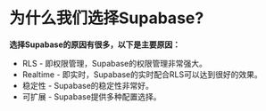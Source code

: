 # 为什么我们选择Supabase?

**选择Supabase的原因有很多，以下是主要原因：**
- RLS - 即权限管理，Supabase的权限管理非常强大。
- Realtime - 即实时，Supabase的实时配合RLS可以达到很好的效果。
- 稳定性 - Supabase的稳定性非常好。
- 可扩展 - Supabase提供多种配置选择。
